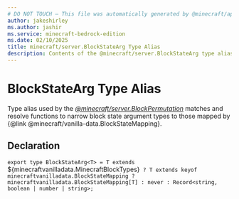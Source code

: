 ```yaml
---
# DO NOT TOUCH — This file was automatically generated by @minecraft/api-docs-generator, to report problems file an issue at https://github.com/Mojang/minecraft-scripting-libraries
author: jakeshirley
ms.author: jashir
ms.service: minecraft-bedrock-edition
ms.date: 02/10/2025
title: minecraft/server.BlockStateArg Type Alias
description: Contents of the @minecraft/server.BlockStateArg type alias.
---
```

# BlockStateArg Type Alias

Type alias used by the [*@minecraft/server.BlockPermutation*](../../../scriptapi/minecraft/server/BlockPermutation.md) matches and resolve functions to narrow block state argument types to those mapped by {@link @minecraft/vanilla-data.BlockStateMapping}.

## Declaration
`export type BlockStateArg<T> = T extends `${minecraftvanilladata.MinecraftBlockTypes}` ? T extends keyof minecraftvanilladata.BlockStateMapping ? minecraftvanilladata.BlockStateMapping[T] : never : Record<string, boolean | number | string>;`
